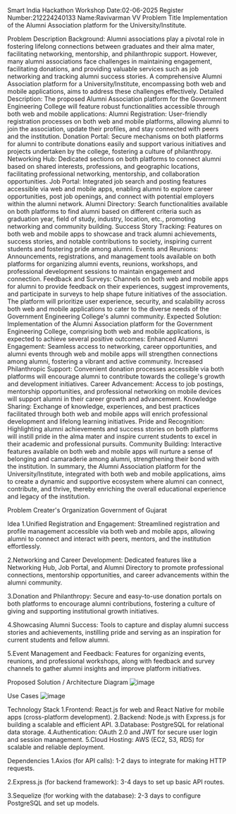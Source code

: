 Smart India Hackathon Workshop
Date:02-06-2025
Register Number:212224240133
Name:Ravivarman VV
Problem Title
Implementation of the Alumni Association platform for the University/Institute.

Problem Description
Background: Alumni associations play a pivotal role in fostering lifelong connections between graduates and their alma mater, facilitating networking, mentorship, and philanthropic support. However, many alumni associations face challenges in maintaining engagement, facilitating donations, and providing valuable services such as job networking and tracking alumni success stories. A comprehensive Alumni Association platform for a University/Institute, encompassing both web and mobile applications, aims to address these challenges effectively. Detailed Description: The proposed Alumni Association platform for the Government Engineering College will feature robust functionalities accessible through both web and mobile applications: Alumni Registration: User-friendly registration processes on both web and mobile platforms, allowing alumni to join the association, update their profiles, and stay connected with peers and the institution. Donation Portal: Secure mechanisms on both platforms for alumni to contribute donations easily and support various initiatives and projects undertaken by the college, fostering a culture of philanthropy. Networking Hub: Dedicated sections on both platforms to connect alumni based on shared interests, professions, and geographic locations, facilitating professional networking, mentorship, and collaboration opportunities. Job Portal: Integrated job search and posting features accessible via web and mobile apps, enabling alumni to explore career opportunities, post job openings, and connect with potential employers within the alumni network. Alumni Directory: Search functionalities available on both platforms to find alumni based on different criteria such as graduation year, field of study, industry, location, etc., promoting networking and community building. Success Story Tracking: Features on both web and mobile apps to showcase and track alumni achievements, success stories, and notable contributions to society, inspiring current students and fostering pride among alumni. Events and Reunions: Announcements, registrations, and management tools available on both platforms for organizing alumni events, reunions, workshops, and professional development sessions to maintain engagement and connection. Feedback and Surveys: Channels on both web and mobile apps for alumni to provide feedback on their experiences, suggest improvements, and participate in surveys to help shape future initiatives of the association. The platform will prioritize user experience, security, and scalability across both web and mobile applications to cater to the diverse needs of the Government Engineering College's alumni community. Expected Solution: Implementation of the Alumni Association platform for the Government Engineering College, comprising both web and mobile applications, is expected to achieve several positive outcomes: Enhanced Alumni Engagement: Seamless access to networking, career opportunities, and alumni events through web and mobile apps will strengthen connections among alumni, fostering a vibrant and active community. Increased Philanthropic Support: Convenient donation processes accessible via both platforms will encourage alumni to contribute towards the college's growth and development initiatives. Career Advancement: Access to job postings, mentorship opportunities, and professional networking on mobile devices will support alumni in their career growth and advancement. Knowledge Sharing: Exchange of knowledge, experiences, and best practices facilitated through both web and mobile apps will enrich professional development and lifelong learning initiatives. Pride and Recognition: Highlighting alumni achievements and success stories on both platforms will instill pride in the alma mater and inspire current students to excel in their academic and professional pursuits. Community Building: Interactive features available on both web and mobile apps will nurture a sense of belonging and camaraderie among alumni, strengthening their bond with the institution. In summary, the Alumni Association platform for the University/Institute, integrated with both web and mobile applications, aims to create a dynamic and supportive ecosystem where alumni can connect, contribute, and thrive, thereby enriching the overall educational experience and legacy of the institution.

Problem Creater's Organization
Government of Gujarat

Idea
1.Unified Registration and Engagement: Streamlined registration and profile management accessible via both web and mobile apps, allowing alumni to connect and interact with peers, mentors, and the institution effortlessly.

2.Networking and Career Development: Dedicated features like a Networking Hub, Job Portal, and Alumni Directory to promote professional connections, mentorship opportunities, and career advancements within the alumni community.

3.Donation and Philanthropy: Secure and easy-to-use donation portals on both platforms to encourage alumni contributions, fostering a culture of giving and supporting institutional growth initiatives.

4.Showcasing Alumni Success: Tools to capture and display alumni success stories and achievements, instilling pride and serving as an inspiration for current students and fellow alumni.

5.Event Management and Feedback: Features for organizing events, reunions, and professional workshops, along with feedback and survey channels to gather alumni insights and improve platform initiatives.

Proposed Solution / Architecture Diagram
![image](https://github.com/user-attachments/assets/1fc37f3d-abd0-42eb-b1bb-d45335a4aeba)

Use Cases
![image](https://github.com/user-attachments/assets/5a979bc8-95ff-484d-bdb8-6d4ff5e7feda)



Technology Stack
1.Frontend: React.js for web and React Native for mobile apps (cross-platform development). 2.Backend: Node.js with Express.js for building a scalable and efficient API. 3.Database: PostgreSQL for relational data storage. 4.Authentication: OAuth 2.0 and JWT for secure user login and session management. 5.Cloud Hosting: AWS (EC2, S3, RDS) for scalable and reliable deployment.

Dependencies
1.Axios (for API calls): 1-2 days to integrate for making HTTP requests.

2.Express.js (for backend framework): 3-4 days to set up basic API routes.

3.Sequelize (for working with the database): 2-3 days to configure PostgreSQL and set up models.
